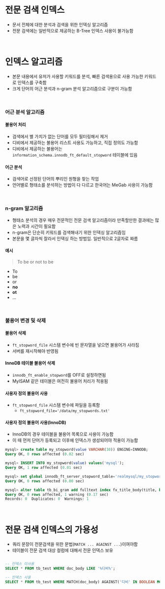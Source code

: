# 전문 검색 인덱스

- 문서 전체에 대한 분석과 검색을 위한 인덱싱 알고리즘
- 전문 검색에는 일반적으로 제공하는 B-Tree 인덱스 사용이 불가능함

<br/>

# 인덱스 알고리즘

- 본문 내용에서 유저가 사용할 키워드를 분석, 빠른 검색용으로 사용 가능한 키워드로 인덱스를 구축함
- 크게 단어의 어근 분석과 n-gram 분석 알고리즘으로 구분이 가능함

<br/>

### 어근 분석 알고리즘

#### 불용어 처리

- 검색에서 별 가치가 없는 단어를 모두 필터링해서 제거
- 디비에서 제공하는 불용어 리스트 사용도 가능하고, 직접 정의도 가능함
- 디비에서 제공하는 불용어는 `information_schema.innodb_ft_default_stopword` 테이블에 있음

#### 어근 분석

- 검색어로 선정된 단어의 뿌리인 원형을 찾는 작업
- 언어별로 형태소를 분석하는 방법이 다 다르고 한국어는 MeGab 사용이 가능함

<br/>

### n-gram 알고리즘

- 형태소 분석의 경우 매우 전문적인 전문 검색 알고리즘이라 만족할만한 결과에는 많은 노력과 시간이 필요함
- n-gram은 단순히 키워드를 검색해내기 위한 인덱싱 알고리즘임
- 본문을 몇 글자씩 잘라서 인덱싱 하는 방법임. 일반적으로 2글자로 짜름

#### 예시

> To be or not to be

- To
- be
- or
- **no**
- **ot**
- ...

<br/>

### 불용어 변경 및 삭제

#### 불용어 삭제

- `ft_stopword_file` 시스템 변수에 빈 문자열을 넣으면 불용어가 사라짐
- 서버를 재시작해야 반영됨

#### InnoDB 테이블 불용어 삭제

- `innodb_ft_enable_stopword`를 OFF로 설정하면됨
- MyISAM 같은 테이블은 여전히 불용어 처리가 적용됨

#### 사용자 정의 불용어 사용

- `ft_stopword_file` 시스템 변수에 파일을 등록함
  - `ft_stopword_file='/data/my_stopwords.txt'`

#### 사용자 정의 불용어 사용(InnoDB)

- InnoDB의 경우 테이블을 불용어 목록으로 사용이 가능함
- 이 때 먼저 단어가 등록되고 이후에 인덱스가 생성되어야 적용이 가능함

```sql
mysql> create table my_stopword(value VARCHAR(30)) ENGINE=INNODB;
Query OK, 0 rows affected (0.02 sec)

mysql> INSERT INTO my_stopword(value) values('mysql');
Query OK, 1 row affected (0.01 sec)

mysql> set global innodb_ft_server_stopword_table='realmysql/my_stopword';
Query OK, 0 rows affected (0.00 sec)

mysql> alter table tb_bi_gram add fulltext index fx_title_body(title, body) with parser ngram;
Query OK, 0 rows affected, 1 warning (0.17 sec)
Records: 0  Duplicates: 0  Warnings: 1
```

<br/>

# 전문 검색 인덱스의 가용성

- 쿼리 문장이 전문검색을 위한 문법(`MATCH ... AGAINST ...`)이여야함
- 테이블이 전문 검색 대상 컬럼에 대해서 전문 인덱스 보유

```sql

-- 인덱스 미사용
SELECT * FROM tb_test WHERE doc_body LIKE '%디비%';

-- 인덱스 사용
SELECT * FROM tb_test WHERE MATCH(doc_body) AGAINST('디비' IN BOOLEAN MODE);
```
